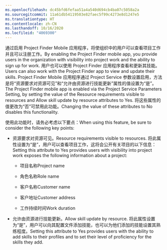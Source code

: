 ```yaml
---
ms.openlocfilehash: dc45bfd6fefaa51a4a540d694cb4ba07c5058a2a
ms.sourcegitcommit: 11a61db54119503e82faec5f99c4273e8d1247e5
ms.translationtype: HT
ms.contentlocale: zh-CN
ms.lasthandoff: 10/16/2020
ms.locfileid: "4069300"
---
```

<span data-ttu-id="c9ecf-101">通过启用 Project Finder Mobile 应用程序，将使组织中的用户可以查看项目工作并且可以注册工作。</span><span class="sxs-lookup"><span data-stu-id="c9ecf-101">By enabling the Project Finder mobile app, you provide users in the organization with visibility into project work and the ability to sign up for work.</span></span> <span data-ttu-id="c9ecf-102">用户也可以使用 Project Finder 应用程序查看和更新其技能。</span><span class="sxs-lookup"><span data-stu-id="c9ecf-102">Users can also work with the Project Finder app to view and update their skills.</span></span> <span data-ttu-id="c9ecf-103">Project Finder Mobile 应用程序通过 Project Service 参数设置启用，方法是将“资源要求对资源可见”和“允许由资源进行技能更新”属性的值设置为“是”。</span><span class="sxs-lookup"><span data-stu-id="c9ecf-103">The Project Finder mobile app is enabled via the Project Service Parameters Setting, by setting the value of the Resource requirements visible to resources and Allow skill update by resource attributes to Yes.</span></span> <span data-ttu-id="c9ecf-104">将这些属性的值更改为“否”可禁用此功能。</span><span class="sxs-lookup"><span data-stu-id="c9ecf-104">Changing the value of these attributes to No disables this functionality.</span></span>  
  
 <span data-ttu-id="c9ecf-105">使用此功能时，请务必考虑以下要点：</span><span class="sxs-lookup"><span data-stu-id="c9ecf-105">When using this feature, be sure to consider the following key points:</span></span>  
  
-   <span data-ttu-id="c9ecf-106">资源要求对资源可见。</span><span class="sxs-lookup"><span data-stu-id="c9ecf-106">Resource requirements visible to resources.</span></span> <span data-ttu-id="c9ecf-107">将此属性设置为“是”，用户可以查看项目工作，这将会公开有关项目的以下信息：</span><span class="sxs-lookup"><span data-stu-id="c9ecf-107">Setting this attribute to Yes provides users with visibility into project work exposes the following information about a project:</span></span>  
  
    -   <span data-ttu-id="c9ecf-108">项目名称</span><span class="sxs-lookup"><span data-stu-id="c9ecf-108">Project name</span></span>  
  
    -   <span data-ttu-id="c9ecf-109">角色名称</span><span class="sxs-lookup"><span data-stu-id="c9ecf-109">Role name</span></span>  
  
    -   <span data-ttu-id="c9ecf-110">客户名称</span><span class="sxs-lookup"><span data-stu-id="c9ecf-110">Customer name</span></span>  
  
    -   <span data-ttu-id="c9ecf-111">客户地址</span><span class="sxs-lookup"><span data-stu-id="c9ecf-111">Customer address</span></span>  
  
    -   <span data-ttu-id="c9ecf-112">工作持续时间</span><span class="sxs-lookup"><span data-stu-id="c9ecf-112">Work duration</span></span>  
  
-   <span data-ttu-id="c9ecf-113">允许由资源进行技能更新。</span><span class="sxs-lookup"><span data-stu-id="c9ecf-113">Allow skill update by resource.</span></span> <span data-ttu-id="c9ecf-114">将此属性设置为“是”，用户可以向其配置文件添加技能，也可以为他们添加的技能设置其熟练程度。</span><span class="sxs-lookup"><span data-stu-id="c9ecf-114">Setting this attribute to Yes provides users with the ability to add skills to their profiles and to set their level of proficiency for the skills they add.</span></span>